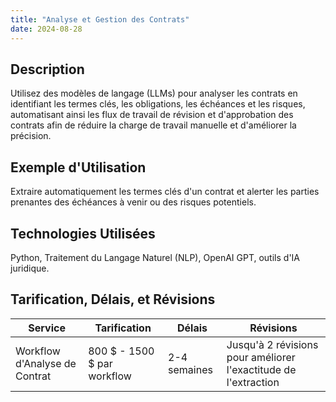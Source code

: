 ```yaml
---
title: "Analyse et Gestion des Contrats"
date: 2024-08-28
---
```


## Description
Utilisez des modèles de langage (LLMs) pour analyser les contrats en identifiant les termes clés, les obligations, les échéances et les risques, automatisant ainsi les flux de travail de révision et d'approbation des contrats afin de réduire la charge de travail manuelle et d'améliorer la précision.

## Exemple d'Utilisation
Extraire automatiquement les termes clés d'un contrat et alerter les parties prenantes des échéances à venir ou des risques potentiels.

## Technologies Utilisées
Python, Traitement du Langage Naturel (NLP), OpenAI GPT, outils d'IA juridique.

## Tarification, Délais, et Révisions

| Service                         | Tarification            | Délais     | Révisions                                       |
|---------------------------------|-------------------------|------------|--------------------------------------------------|
| Workflow d'Analyse de Contrat   | 800 $ - 1500 $ par workflow | 2-4 semaines | Jusqu'à 2 révisions pour améliorer l'exactitude de l'extraction |
